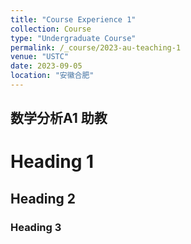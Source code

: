 ```yaml
---
title: "Course Experience 1"
collection: Course
type: "Undergraduate Course"
permalink: /_course/2023-au-teaching-1
venue: "USTC"
date: 2023-09-05
location: "安徽合肥"
---
```


## 数学分析A1 助教

# Heading 1

## Heading 2

### Heading 3